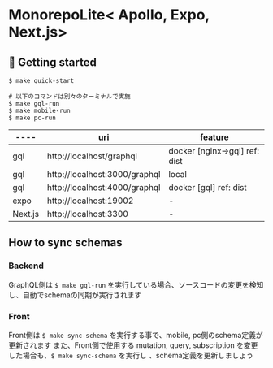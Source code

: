 # MonorepoLite< Apollo, Expo, Next.js>

## 🚀 Getting started
```
$ make quick-start

# 以下のコマンドは別々のターミナルで実施
$ make gql-run
$ make mobile-run
$ make pc-run
```

| ----   | uri                            | feature                       |
|--------|-------------------------------|-------------------------------|
| gql    | http://localhost/graphql | docker [nginx->gql] ref: dist |
| gql    | http://localhost:3000/graphql | local                         |
| gql    | http://localhost:4000/graphql | docker [gql] ref: dist        |
| expo   | http://localhost:19002        | -                             |
| Next.js | http://localhost:3300         | -                             |

## How to sync schemas
### Backend
GraphQL側は `$ make gql-run` を実行している場合、ソースコードの変更を検知し、自動でschemaの同期が実行されます

### Front
Front側は `$ make sync-schema` を実行する事で、mobile, pc側のschema定義が更新されます
また、Front側で使用する mutation, query, subscription を変更した場合も、`$ make sync-schema` を実行し 、schema定義を更新しましょう